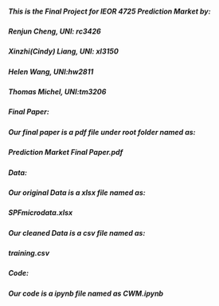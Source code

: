 ##### This is the Final Project for IEOR 4725 Prediction Market by:

##### Renjun Cheng, 		UNI: rc3426
##### Xinzhi(Cindy) Liang, 		UNI: xl3150
##### Helen Wang, 			UNI:hw2811
##### Thomas Michel, 		UNI:tm3206


##### Final Paper:
##### Our final paper is a pdf file under root folder named as: 
##### Prediction Market Final Paper.pdf


##### Data:
##### Our original Data is  a xlsx file named as: 
##### SPFmicrodata.xlsx
##### Our cleaned Data is  a csv file named as: 
##### training.csv

##### Code: 
##### Our code is a ipynb file named as CWM.ipynb

